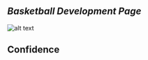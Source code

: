 ## *Basketball Development Page*
![alt text](https://hwcho13.files.wordpress.com/2010/04/download-blog.jpeg)
## Confidence
